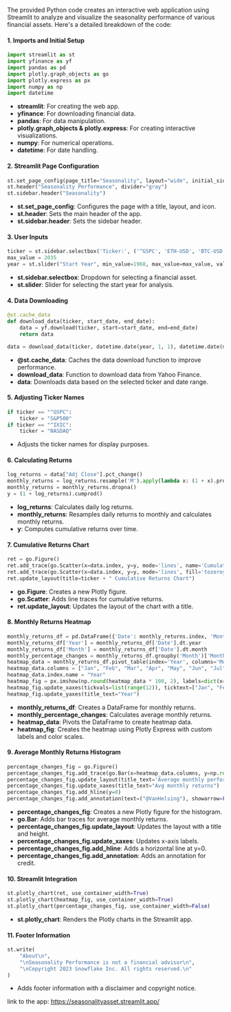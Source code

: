 
The provided Python code creates an interactive web application using Streamlit to analyze and visualize the seasonality performance of various financial assets. Here's a detailed breakdown of the code:

#### 1. Imports and Initial Setup

```python
import streamlit as st
import yfinance as yf
import pandas as pd
import plotly.graph_objects as go
import plotly.express as px
import numpy as np
import datetime
```

- **streamlit**: For creating the web app.
- **yfinance**: For downloading financial data.
- **pandas**: For data manipulation.
- **plotly.graph_objects & plotly.express**: For creating interactive visualizations.
- **numpy**: For numerical operations.
- **datetime**: For date handling.

#### 2. Streamlit Page Configuration

```python
st.set_page_config(page_title="Seasonality", layout="wide", initial_sidebar_state="expanded", page_icon="📈")
st.header("Seasonality Performance", divider="gray")
st.sidebar.header("Seasonality")
```

- **st.set_page_config**: Configures the page with a title, layout, and icon.
- **st.header**: Sets the main header of the app.
- **st.sidebar.header**: Sets the sidebar header.

#### 3. User Inputs

```python
ticker = st.sidebar.selectbox('Ticker:', ('^GSPC', 'ETH-USD', 'BTC-USD', "^IXIC"))
max_value = 2035
year = st.slider("Start Year", min_value=1960, max_value=max_value, value=2000, step=1)
```

- **st.sidebar.selectbox**: Dropdown for selecting a financial asset.
- **st.slider**: Slider for selecting the start year for analysis.

#### 4. Data Downloading

```python
@st.cache_data
def download_data(ticker, start_date, end_date):
    data = yf.download(ticker, start=start_date, end=end_date)
    return data

data = download_data(ticker, datetime.date(year, 1, 1), datetime.date(max_value, 1, 1))
```

- **@st.cache_data**: Caches the data download function to improve performance.
- **download_data**: Function to download data from Yahoo Finance.
- **data**: Downloads data based on the selected ticker and date range.

#### 5. Adjusting Ticker Names

```python
if ticker == "^GSPC":
    ticker = "S&P500"
if ticker == "^IXIC":
    ticker = "NASDAQ"
```

- Adjusts the ticker names for display purposes.

#### 6. Calculating Returns

```python
log_returns = data["Adj Close"].pct_change()
monthly_returns = log_returns.resample('M').apply(lambda x: (1 + x).prod() - 1)
monthly_returns = monthly_returns.dropna()
y = (1 + log_returns).cumprod()
```

- **log_returns**: Calculates daily log returns.
- **monthly_returns**: Resamples daily returns to monthly and calculates monthly returns.
- **y**: Computes cumulative returns over time.

#### 7. Cumulative Returns Chart

```python
ret = go.Figure()
ret.add_trace(go.Scatter(x=data.index, y=y, mode='lines', name='Cumulative Returns', line=dict(color='gray', width=2)))
ret.add_trace(go.Scatter(x=data.index, y=y, mode='lines', fill='tozeroy', fillcolor='rgba(220, 220, 220, 0.5)', line=dict(color='rgba(255, 255, 255, 0)')))
ret.update_layout(title=ticker + " Cumulative Returns Chart")
```

- **go.Figure**: Creates a new Plotly figure.
- **go.Scatter**: Adds line traces for cumulative returns.
- **ret.update_layout**: Updates the layout of the chart with a title.

#### 8. Monthly Returns Heatmap

```python
monthly_returns_df = pd.DataFrame({'Date': monthly_returns.index, 'Monthly_Return': monthly_returns.values})
monthly_returns_df['Year'] = monthly_returns_df['Date'].dt.year
monthly_returns_df['Month'] = monthly_returns_df['Date'].dt.month
monthly_percentage_changes = monthly_returns_df.groupby('Month')['Monthly_Return'].mean() * 100
heatmap_data = monthly_returns_df.pivot_table(index='Year', columns='Month', values='Monthly_Return')
heatmap_data.columns = ["Jan", "Feb", "Mar", "Apr", "May", "Jun", "Jul", "Aug", "Sep", "Oct", "Nov", "Dec"]
heatmap_data.index.name = "Year"
heatmap_fig = px.imshow(np.round(heatmap_data * 100, 2), labels=dict(x="Month", y="Year", color="Monthly Return"), title=f"Heatmap of Monthly Returns for {ticker}", color_continuous_scale=["red", "white", "green"], text_auto=True, height=1000)
heatmap_fig.update_xaxes(tickvals=list(range(12)), ticktext=["Jan", "Feb", "Mar", "Apr", "May", "Jun", "Jul", "Aug", "Sep", "Oct", "Nov", "Dec"])
heatmap_fig.update_yaxes(title_text="Year")
```

- **monthly_returns_df**: Creates a DataFrame for monthly returns.
- **monthly_percentage_changes**: Calculates average monthly returns.
- **heatmap_data**: Pivots the DataFrame to create heatmap data.
- **heatmap_fig**: Creates the heatmap using Plotly Express with custom labels and color scales.

#### 9. Average Monthly Returns Histogram

```python
percentage_changes_fig = go.Figure()
percentage_changes_fig.add_trace(go.Bar(x=heatmap_data.columns, y=np.round(monthly_percentage_changes * 100, 2), orientation='v', marker=go.bar.Marker(color=monthly_percentage_changes, colorscale="Greens", colorbar=dict(title="value"), line=dict(color="rgb(0, 0, 0)", width=1))))
percentage_changes_fig.update_layout(title_text='Average monthly performance', height=500)
percentage_changes_fig.update_xaxes(title_text="Avg monthly returns")
percentage_changes_fig.add_hline(y=0)
percentage_changes_fig.add_annotation(text=("@VanHelsing"), showarrow=False, x=1, y=0.1, xref='paper', yref='paper', xanchor='right', yanchor='bottom', font=dict(size=12, color="grey"), align="left")
```

- **percentage_changes_fig**: Creates a new Plotly figure for the histogram.
- **go.Bar**: Adds bar traces for average monthly returns.
- **percentage_changes_fig.update_layout**: Updates the layout with a title and height.
- **percentage_changes_fig.update_xaxes**: Updates x-axis labels.
- **percentage_changes_fig.add_hline**: Adds a horizontal line at y=0.
- **percentage_changes_fig.add_annotation**: Adds an annotation for credit.

#### 10. Streamlit Integration

```python
st.plotly_chart(ret, use_container_width=True)
st.plotly_chart(heatmap_fig, use_container_width=True)
st.plotly_chart(percentage_changes_fig, use_container_width=False)
```

- **st.plotly_chart**: Renders the Plotly charts in the Streamlit app.

#### 11. Footer Information

```python
st.write(
    "About\n",
    "\nSeasonality Performance is not a financial advisor\n",
    "\nCopyright 2023 Snowflake Inc. All rights reserved.\n"
)
```

- Adds footer information with a disclaimer and copyright notice.

link to the app:
https://seasonalityasset.streamlit.app/
